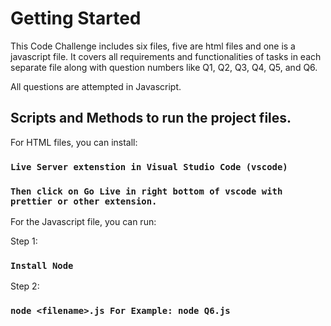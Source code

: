 # Getting Started

This Code Challenge includes six files, five are html files and one is a javascript file. It covers all requirements and functionalities of tasks in each separate file along with question numbers like Q1, Q2, Q3, Q4, Q5, and Q6.

All questions are attempted in Javascript.

## Scripts and Methods to run the project files.

For HTML files, you can install:

### `Live Server extenstion in Visual Studio Code (vscode)`
### `Then click on Go Live in right bottom of vscode with prettier or other extension.`

For the Javascript file, you can run:

Step 1:
### `Install Node`

Step 2:

### `node <filename>.js For Example: node Q6.js`


